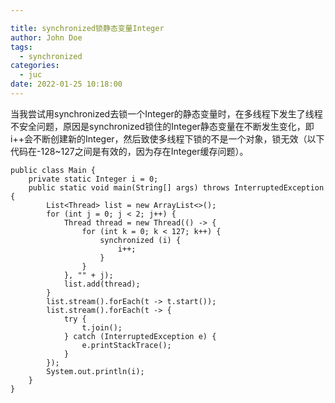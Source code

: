 ```yaml
---

title: synchronized锁静态变量Integer
author: John Doe
tags:
  - synchronized
categories:
  - juc
date: 2022-01-25 10:18:00
---
```

当我尝试用synchronized去锁一个Integer的静态变量时，在多线程下发生了线程不安全问题，原因是synchronized锁住的Integer静态变量在不断发生变化，即i++会不断创建新的Integer，然后致使多线程下锁的不是一个对象，锁无效（以下代码在-128~127之间是有效的，因为存在Integer缓存问题）。

    public class Main {
        private static Integer i = 0;
        public static void main(String[] args) throws InterruptedException {
            List<Thread> list = new ArrayList<>();
            for (int j = 0; j < 2; j++) {
                Thread thread = new Thread(() -> {
                    for (int k = 0; k < 127; k++) {
                        synchronized (i) {
                            i++;
                        }
                    }
                }, "" + j);
                list.add(thread);
            }
            list.stream().forEach(t -> t.start());
            list.stream().forEach(t -> {
                try {
                    t.join();
                } catch (InterruptedException e) {
                    e.printStackTrace();
                }
            });
            System.out.println(i);
        }
    }